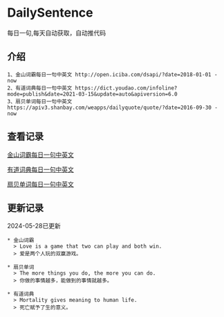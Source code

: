 # DailySentence

每日一句,每天自动获取，自动推代码

## 介绍

```
1、金山词霸每日一句中英文 http://open.iciba.com/dsapi/?date=2018-01-01 - now
2、有道词典每日一句中英文 https://dict.youdao.com/infoline?mode=publish&date=2021-03-15&update=auto&apiversion=6.0
3、扇贝单词每日一句中英文 https://apiv3.shanbay.com/weapps/dailyquote/quote/?date=2016-09-30 - now
```

## 查看记录

[金山词霸每日一句中英文](./data/iciba/)

[有道词典每日一句中英文](./data/youdao/)

[扇贝单词每日一句中英文](./data/shanbay/)

## 更新记录
2024-05-28已更新 
```
* 金山词霸
  > Love is a game that two can play and both win.
  > 爱是两个人玩的双赢游戏。

* 扇贝单词
  > The more things you do, the more you can do.
  > 你做的事情越多，能做到的事情就越多。

* 有道词典
  > Mortality gives meaning to human life.
  > 死亡赋予了生的意义。

```

